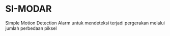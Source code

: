 # SI-MODAR
Simple Motion Detection Alarm untuk mendeteksi terjadi pergerakan melalui jumlah perbedaan piksel
